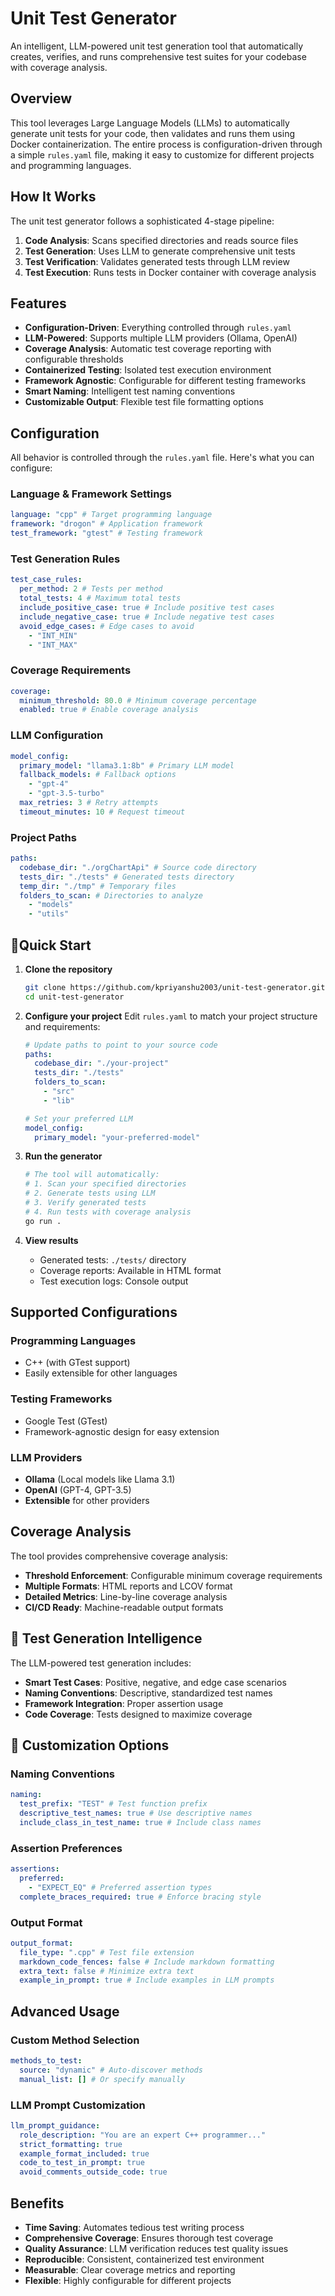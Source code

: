 # Unit Test Generator

An intelligent, LLM-powered unit test generation tool that automatically creates, verifies, and runs comprehensive test suites for your codebase with coverage analysis.

## Overview

This tool leverages Large Language Models (LLMs) to automatically generate unit tests for your code, then validates and runs them using Docker containerization. The entire process is configuration-driven through a simple `rules.yaml` file, making it easy to customize for different projects and programming languages.

## How It Works

The unit test generator follows a sophisticated 4-stage pipeline:

1. **Code Analysis**: Scans specified directories and reads source files
2. **Test Generation**: Uses LLM to generate comprehensive unit tests
3. **Test Verification**: Validates generated tests through LLM review
4. **Test Execution**: Runs tests in Docker container with coverage analysis

## Features

- **Configuration-Driven**: Everything controlled through `rules.yaml`
- **LLM-Powered**: Supports multiple LLM providers (Ollama, OpenAI)
- **Coverage Analysis**: Automatic test coverage reporting with configurable thresholds
- **Containerized Testing**: Isolated test execution environment
- **Framework Agnostic**: Configurable for different testing frameworks
- **Smart Naming**: Intelligent test naming conventions
- **Customizable Output**: Flexible test file formatting options

## Configuration

All behavior is controlled through the `rules.yaml` file. Here's what you can configure:

### Language & Framework Settings

```yaml
language: "cpp" # Target programming language
framework: "drogon" # Application framework
test_framework: "gtest" # Testing framework
```

### Test Generation Rules

```yaml
test_case_rules:
  per_method: 2 # Tests per method
  total_tests: 4 # Maximum total tests
  include_positive_case: true # Include positive test cases
  include_negative_case: true # Include negative test cases
  avoid_edge_cases: # Edge cases to avoid
    - "INT_MIN"
    - "INT_MAX"
```

### Coverage Requirements

```yaml
coverage:
  minimum_threshold: 80.0 # Minimum coverage percentage
  enabled: true # Enable coverage analysis
```

### LLM Configuration

```yaml
model_config:
  primary_model: "llama3.1:8b" # Primary LLM model
  fallback_models: # Fallback options
    - "gpt-4"
    - "gpt-3.5-turbo"
  max_retries: 3 # Retry attempts
  timeout_minutes: 10 # Request timeout
```

### Project Paths

```yaml
paths:
  codebase_dir: "./orgChartApi" # Source code directory
  tests_dir: "./tests" # Generated tests directory
  temp_dir: "./tmp" # Temporary files
  folders_to_scan: # Directories to analyze
    - "models"
    - "utils"
```

## 🏃Quick Start

1. **Clone the repository**

   ```bash
   git clone https://github.com/kpriyanshu2003/unit-test-generator.git
   cd unit-test-generator
   ```

2. **Configure your project**
   Edit `rules.yaml` to match your project structure and requirements:

   ```yaml
   # Update paths to point to your source code
   paths:
     codebase_dir: "./your-project"
     tests_dir: "./tests"
     folders_to_scan:
       - "src"
       - "lib"

   # Set your preferred LLM
   model_config:
     primary_model: "your-preferred-model"
   ```

3. **Run the generator**

   ```bash
   # The tool will automatically:
   # 1. Scan your specified directories
   # 2. Generate tests using LLM
   # 3. Verify generated tests
   # 4. Run tests with coverage analysis
   go run .
   ```

4. **View results**
   - Generated tests: `./tests/` directory
   - Coverage reports: Available in HTML format
   - Test execution logs: Console output

## Supported Configurations

### Programming Languages

- C++ (with GTest support)
- Easily extensible for other languages

### Testing Frameworks

- Google Test (GTest)
- Framework-agnostic design for easy extension

### LLM Providers

- **Ollama** (Local models like Llama 3.1)
- **OpenAI** (GPT-4, GPT-3.5)
- **Extensible** for other providers

## Coverage Analysis

The tool provides comprehensive coverage analysis:

- **Threshold Enforcement**: Configurable minimum coverage requirements
- **Multiple Formats**: HTML reports and LCOV format
- **Detailed Metrics**: Line-by-line coverage analysis
- **CI/CD Ready**: Machine-readable output formats

## 🎯 Test Generation Intelligence

The LLM-powered test generation includes:

- **Smart Test Cases**: Positive, negative, and edge case scenarios
- **Naming Conventions**: Descriptive, standardized test names
- **Framework Integration**: Proper assertion usage
- **Code Coverage**: Tests designed to maximize coverage

## 🔧 Customization Options

### Naming Conventions

```yaml
naming:
  test_prefix: "TEST" # Test function prefix
  descriptive_test_names: true # Use descriptive names
  include_class_in_test_name: true # Include class names
```

### Assertion Preferences

```yaml
assertions:
  preferred:
    - "EXPECT_EQ" # Preferred assertion types
  complete_braces_required: true # Enforce bracing style
```

### Output Format

```yaml
output_format:
  file_type: ".cpp" # Test file extension
  markdown_code_fences: false # Include markdown formatting
  extra_text: false # Minimize extra text
  example_in_prompt: true # Include examples in LLM prompts
```

## Advanced Usage

### Custom Method Selection

```yaml
methods_to_test:
  source: "dynamic" # Auto-discover methods
  manual_list: [] # Or specify manually
```

### LLM Prompt Customization

```yaml
llm_prompt_guidance:
  role_description: "You are an expert C++ programmer..."
  strict_formatting: true
  example_format_included: true
  code_to_test_in_prompt: true
  avoid_comments_outside_code: true
```

## Benefits

- **Time Saving**: Automates tedious test writing process
- **Comprehensive Coverage**: Ensures thorough test coverage
- **Quality Assurance**: LLM verification reduces test quality issues
- **Reproducible**: Consistent, containerized test environment
- **Measurable**: Clear coverage metrics and reporting
- **Flexible**: Highly configurable for different projects
